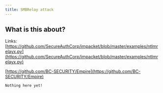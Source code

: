 ```yaml
---
title: SMBRelay attack
---
```


## What is this about?

Links: 
[https://github.com/SecureAuthCorp/impacket/blob/master/examples/ntlmrelayx.py](https://github.com/SecureAuthCorp/impacket/blob/master/examples/ntlmrelayx.py)

[https://github.com/BC-SECURITY/Empire](https://github.com/BC-SECURITY/Empire)

```
Nothing here yet!
```
